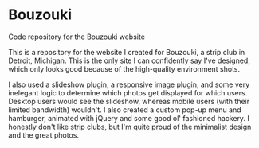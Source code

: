 # Bouzouki
Code repository for the Bouzouki website


This is a repository for the website I created for Bouzouki, a strip club in Detroit, Michigan. This is the only site I can confidently say I've designed, which only looks good because of the high-quality environment shots.

I also used a slideshow plugin, a responsive image plugin, and some very inelegant logic to determine which photos get displayed for which users. Desktop users would see the slideshow, whereas mobile users (with their limited bandwidth) wouldn't. I also created a custom pop-up menu and hamburger, animated with jQuery and some good ol' fashioned hackery. I honestly don't like strip clubs, but I'm quite proud of the minimalist design and the great photos.
